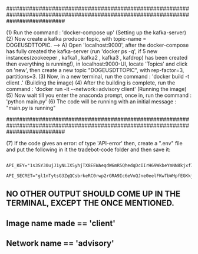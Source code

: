 ##################################################################################################################################

(1) Run the command : 'docker-compose up' (Setting up the kafka-server)
(2) Now create a kafka producer topic, with topic-name = DOGEUSDTTOPIC. -->
         A) Open 'localhost:9000', after the docker-compose has fully created the kafka-server (run 'docker ps -q', if 5 new             instances(zookeeper , kafka1 , kafka2 , kafka3 , kafdrop) has been created then everything is running!), in             localhost:9000-UI, locate 'Topics' and click on 'new', then create a new topic "DOGEUSDTTOPIC", with rep-factor=3,                     partitions=3.
(3) Now, in a new terminal, run the command : 'docker build -t client .' (Building the image)
(4) After the building is complete, run the command : 'docker run -it --network=advisory client' (Running the image)
(5) Now wait till you enter the anaconda prompt, once in, run the command : 'python main.py' 
(6) The code will be running with an initial message : "main.py is running" 

##################################################################################################################################

(7) If the code gives an error: of type 'API-error' then, create a ".env" file and put the following in it the tradebot-code folder and then save it:
        
           API_KEY="1s3SY30ujJ1yNLIX5yhjTX8EEWAeqdW6mR5QhedqDcIIrH69WkbeYmNN8kjxfIAZ"
           API_SECRET="gl1nTytsG3ZqQCsbrkeRC0rwp2rGRA9Ic6eVoQJne0eelFKwTbWHpfEGKkjpmP3d"


## NO OTHER OUTPUT SHOULD COME UP IN THE TERMINAL, EXCEPT THE ONCE MENTIONED.
## Image name made == 'client'
## Network name == 'advisory'